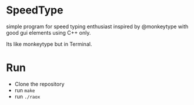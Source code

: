 # SpeedType
simple program for speed typing enthusiast inspired by @monkeytype with good gui elements using C++ only.

Its like monkeytype but in Terminal.

# Run
- Clone the repository
- run `make`
- run `./raox`
